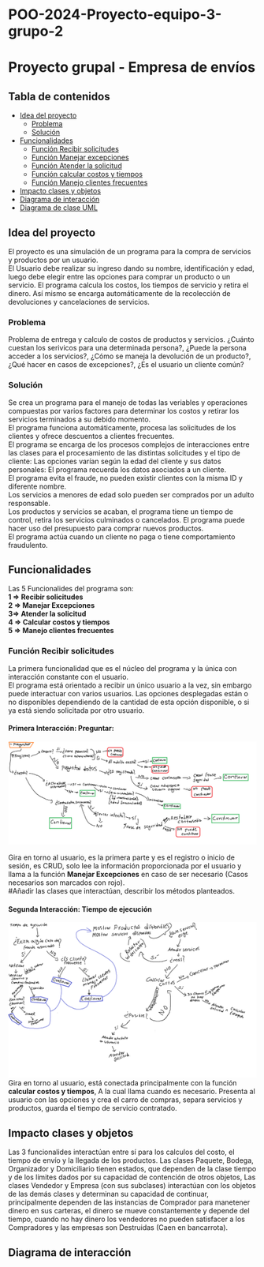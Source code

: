 # POO-2024-Proyecto-equipo-3-grupo-2
# Proyecto grupal - Empresa de envíos
## Tabla de contenidos
- [Idea del proyecto](#idea-del-proyecto)
    - [Problema](#problema)
    - [Solución](#solucion)
- [Funcionalidades](#funcionalidades)
    - [Función Recibir solicitudes](#funcion-recibir-solicitudes)
    - [Función Manejar excepciones](#funcion-manejar-excepciones)
    - [Función Atender la solicitud](#funcion-atender-la-solicitud)
    - [Función calcular costos y tiempos](#funcion-calcular-costos-y-envios)
    - [Función Manejo clientes frecuentes](#funcion-manejo-clientes-frecuentes)
- [Impacto clases y objetos](#impacto-clases-y-objetos)
- [Diagrama de interacción](#diagrama-de-interaccion)
- [Diagrama de clase UML](#diagrama-de-clase-uml)

## Idea del proyecto
El proyecto es una simulación de un programa para la compra de servicios y productos por un usuario.<br>El Usuario debe realizar su ingreso dando su nombre, identificación y edad, luego debe elegir entre las opciones para comprar un producto o un servicio. El programa calcula los costos, los tiempos de servicio y retira el dinero. Así mismo se encarga automáticamente de la recolección de devoluciones y cancelaciones de servicios.

### Problema
Problema de entrega y calculo de costos de productos y servicios. ¿Cuánto cuestan los serivicos para una determinada persona?, ¿Puede la persona acceder a los servicios?, ¿Cómo se maneja la devolución de un producto?, ¿Qué hacer en casos de excepciones?, ¿Es el usuario un cliente común?<br>

### Solución
Se crea un programa para el manejo de todas las veriables y operaciones compuestas por varios factores para determinar los costos y retirar los servicios terminados a su debido momento.<br>El programa funciona automáticamente, procesa las solicitudes de los clientes y ofrece descuentos a clientes frecuentes.<br>El programa se encarga de los procesos complejos de interacciones entre las clases para el procesamiento de las distintas solicitudes y el tipo de cliente: Las opciones varían según la edad del cliente y sus datos personales: El programa recuerda los datos asociados a un cliente.<br>El programa evita el fraude, no pueden existir clientes con la misma ID y diferente nombre. <br>Los servicios a menores de edad solo pueden ser comprados por un adulto responsable. <br>Los productos y servicios se acaban, el programa tiene un tiempo de control, retira los servicios culminados o cancelados. El programa puede hacer uso del presupuesto para comprar nuevos productos.<br>El programa actúa cuando un cliente no paga o tiene comportamiento fraudulento.<br>
## Funcionalidades
Las 5 Funcionalides del programa son:<br> **1 => Recibir solicitudes**<br>**2 => Manejar Excepciones**<br>**3=> Atender la solicitud**<br>**4 => Calcular costos y tiempos**<br>**5 => Manejo clientes frecuentes**

### Función Recibir solicitudes
La primera funcionalidad que es el núcleo del programa y la única con interacción constante con el usuario.<br>
El programa está orientado a recibir un único usuario a la vez, sin embargo puede interactuar con varios usuarios. Las opciones desplegadas están o no disponibles dependiendo de la cantidad de esta opción disponible, o si ya está siendo solicitada por otro usuario.<br>
#### **Primera Interacción: Preguntar**: 
![diagrama preguntar](diagramas_funcionalidades/funcionalidad_1/preguntar.png)
<!-- <img src="diagramas_funciones/funcionalidad_1/preguntar.png" alt="diagrama preguntar"/> -->
Gira en torno al usuario, es la primera parte y es el registro o inicio de sesión, es CRUD, solo lee la información proporcionada por el usuario y llama a la función **Manejar Excepciones** en caso de ser necesario (Casos necesarios son marcados con rojo).<br> #Añadir las clases que interactúan, describir los métodos planteados.
#### **Segunda Interacción: Tiempo de ejecución**
![diagrama tiempo de ejecución](diagramas_funcionalidades/funcionalidad_1/tiempos.png)
Gira en torno al usuario, está conectada principalmente con la función **calcular costos y tiempos**, A la cual llama cuando es necesario. Presenta al usuario con las opciones y crea el carro de compras, separa servicios y productos, guarda el tiempo de servicio contratado. 
## Impacto clases y objetos
Las 3 funcionalides interactúan entre sí para los calculos del costo, el tiempo de envío y la llegada de los productos. Las clases Paquete, Bodega, Organizador y Domiciliario tienen estados, que dependen de la clase tiempo y de los límites dados por su capacidad de contención de otros objetos, Las clases Vendedor y Empresa (con sus subclases) interactúan con los objetos de las demás clases y determinan su capacidad de continuar, principalmente dependen de las instancias de Comprador para manetener dinero en sus carteras, el dinero se mueve constantemente y depende del tiempo, cuando no hay dinero los vendedores no pueden satisfacer a los Compradores y las empresas son Destruidas (Caen en bancarrota). <br>


## Diagrama de interacción
